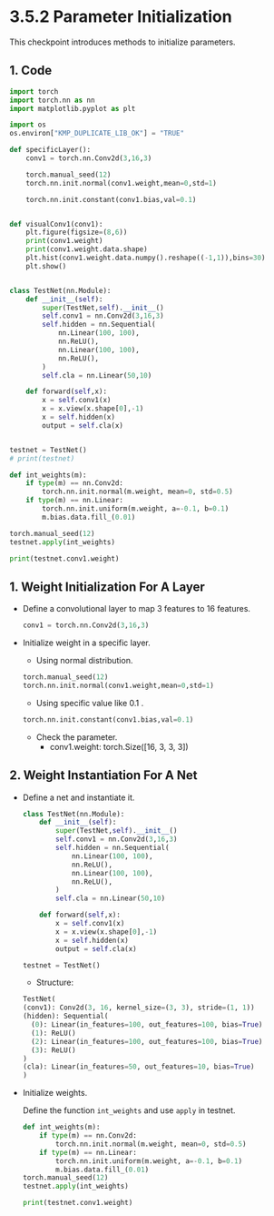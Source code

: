# 3.5.2 Parameter Initialization

This checkpoint introduces methods to initialize parameters.

## 1. Code
```python
import torch
import torch.nn as nn
import matplotlib.pyplot as plt

import os
os.environ["KMP_DUPLICATE_LIB_OK"] = "TRUE"

def specificLayer():
    conv1 = torch.nn.Conv2d(3,16,3)

    torch.manual_seed(12)
    torch.nn.init.normal(conv1.weight,mean=0,std=1)

    torch.nn.init.constant(conv1.bias,val=0.1)


def visualConv1(conv1):
    plt.figure(figsize=(8,6))
    print(conv1.weight)
    print(conv1.weight.data.shape)
    plt.hist(conv1.weight.data.numpy().reshape((-1,1)),bins=30)
    plt.show()


class TestNet(nn.Module):
    def __init__(self):
        super(TestNet,self).__init__()
        self.conv1 = nn.Conv2d(3,16,3)
        self.hidden = nn.Sequential(
            nn.Linear(100, 100),
            nn.ReLU(),
            nn.Linear(100, 100),
            nn.ReLU(),
        )
        self.cla = nn.Linear(50,10)

    def forward(self,x):
        x = self.conv1(x)
        x = x.view(x.shape[0],-1)
        x = self.hidden(x)
        output = self.cla(x)


testnet = TestNet()
# print(testnet)

def int_weights(m):
    if type(m) == nn.Conv2d:
        torch.nn.init.normal(m.weight, mean=0, std=0.5)
    if type(m) == nn.Linear:
        torch.nn.init.uniform(m.weight, a=-0.1, b=0.1)
        m.bias.data.fill_(0.01)

torch.manual_seed(12)
testnet.apply(int_weights)

print(testnet.conv1.weight)
```

## 1. Weight Initialization For A Layer

- Define a convolutional layer to map 3 features to 16 features.
    ```python
    conv1 = torch.nn.Conv2d(3,16,3)
    ```

- Initialize weight in a specific layer.
    - Using normal distribution.
    ```python
    torch.manual_seed(12)
    torch.nn.init.normal(conv1.weight,mean=0,std=1)    
    ```
    - Using specific value like 0.1 .
    ```python
    torch.nn.init.constant(conv1.bias,val=0.1)
    ```
     - Check the parameter.
       - conv1.weight: torch.Size([16, 3, 3, 3])

## 2. Weight Instantiation For A Net

- Define a net and instantiate it.
  ```python
  class TestNet(nn.Module):
      def __init__(self):
          super(TestNet,self).__init__()
          self.conv1 = nn.Conv2d(3,16,3)
          self.hidden = nn.Sequential(
              nn.Linear(100, 100),
              nn.ReLU(),
              nn.Linear(100, 100),
              nn.ReLU(),
          )
          self.cla = nn.Linear(50,10)
  
      def forward(self,x):
          x = self.conv1(x)
          x = x.view(x.shape[0],-1)
          x = self.hidden(x)
          output = self.cla(x)
  
  testnet = TestNet()
  ```

  - Structure:
  ```python
  TestNet(
  (conv1): Conv2d(3, 16, kernel_size=(3, 3), stride=(1, 1))
  (hidden): Sequential(
    (0): Linear(in_features=100, out_features=100, bias=True)
    (1): ReLU()
    (2): Linear(in_features=100, out_features=100, bias=True)
    (3): ReLU()
  )
  (cla): Linear(in_features=50, out_features=10, bias=True)
  )
  ```

- Initialize weights.

  Define the function ```int_weights``` and use ```apply``` in testnet.
  ```python
  def int_weights(m):
      if type(m) == nn.Conv2d:
          torch.nn.init.normal(m.weight, mean=0, std=0.5)
      if type(m) == nn.Linear:
          torch.nn.init.uniform(m.weight, a=-0.1, b=0.1)
          m.bias.data.fill_(0.01)
  torch.manual_seed(12)
  testnet.apply(int_weights)

  print(testnet.conv1.weight)
  ```
  
